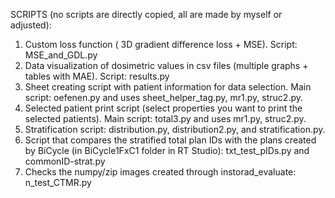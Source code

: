 SCRIPTS (no scripts are directly copied, all are made by myself or adjusted):
1.	Custom loss function ( 3D gradient difference loss + MSE). 
Script: MSE_and_GDL.py 
2.	Data visualization of dosimetric values in csv files (multiple graphs + tables with MAE).
Script: results.py
3.	Sheet creating script with patient information for data selection. 
Main script: oefenen.py and uses sheet_helper_tag.py, mr1.py, struc2.py. 
4.	Selected patient print script (select properties you want to print the selected patients).
Main script: total3.py and uses mr1.py, struc2.py.
5.	Stratification script: distribution.py, distribution2.py, and stratification.py. 
6.	Script that compares the stratified total plan IDs with the plans created by BiCycle (in BiCycle1FxC1 folder in RT Studio): txt_test_pIDs.py and commonID-strat.py
7.	Checks the numpy/zip images created through instorad_evaluate: n_test_CTMR.py 
